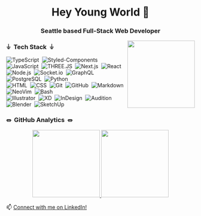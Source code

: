 <h1 align="center">Hey Young World 👋</h1>

<h3 align="center">Seattle based Full-Stack Web Developer</h3>

<img height="180em" align="right" src="https://media.githubusercontent.com/media/andrewbastian/2020portfolio/master/src/assets/Com64Loading.gif"/>

### ⏚ &nbsp;Tech Stack&nbsp; ⏚
![TypeScript](https://img.shields.io/badge/-TypeScript-05122A?style=flat&logo=typescript&logoColor=FFA518)&nbsp;
![Styled-Components](https://img.shields.io/badge/-StyledComponents-05122A?style=flat&logo=styledcomponents&logoColor=563D7C)&nbsp;
![JavaScript](https://img.shields.io/badge/-JavaScript-05122A?style=flat&logo=javascript)&nbsp;
![THREE.JS](https://img.shields.io/badge/-THREE.js-05122A?style=flat&logo=threedotjs&logoColor=A8B9CC)&nbsp;
![Next.js](https://img.shields.io/badge/-Next.js-05122A?style=flat&logo=nextdotjs&logoColor=A8B9CC)&nbsp;
![React](https://img.shields.io/badge/-React-05122A?style=flat&logo=react)\
![Node.js](https://img.shields.io/badge/-Node.js-05122A?style=flat&logo=node.js)&nbsp;
![Socket.io](https://img.shields.io/badge/-Socket.io-05122A?style=flat&logo=socketdotio&logoColor=092E20)&nbsp;
![GraphQL](https://img.shields.io/badge/-GraphQL-05122A?style=flat&logo=graphql)&nbsp;
![PostgreSQL](https://img.shields.io/badge/-PostgreSQL-05122A?style=flat&logo=postgresql)&nbsp;
![Python](https://img.shields.io/badge/-Python-05122A?style=flat&logo=python)\
![HTML](https://img.shields.io/badge/-HTML-05122A?style=flat&logo=HTML5)&nbsp;
![CSS](https://img.shields.io/badge/-CSS-05122A?style=flat&logo=CSS3&logoColor=1572B6)&nbsp;
![Git](https://img.shields.io/badge/-Git-05122A?style=flat&logo=git)&nbsp;
![GitHub](https://img.shields.io/badge/-GitHub-05122A?style=flat&logo=github)&nbsp;
![Markdown](https://img.shields.io/badge/-Markdown-05122A?style=flat&logo=markdown)&nbsp;
![NeoVim](https://img.shields.io/badge/-NeoVim-05122A?style=flat&logo=neovim&logoColor=007ACC)&nbsp;
![Bash](https://img.shields.io/badge/-Bash-05122A?style=flat&logo=gnubash&logoColor=007ACC)\
![Illustrator](https://img.shields.io/badge/-Illustrator-05122A?style=flat&logo=adobe-illustrator)&nbsp;
![XD](https://img.shields.io/badge/-XD-05122A?style=flat&logo=adobexd)&nbsp;
![InDesign](https://img.shields.io/badge/-InDesign-05122A?style=flat&logo=adobe-indesign)&nbsp;
![Audition](https://img.shields.io/badge/-Audition-05122A?style=flat&logo=adobeaudition)&nbsp;
![Blender](https://img.shields.io/badge/-Blender-05122A?style=flat&logo=blender)&nbsp;
![SketchUp](https://img.shields.io/badge/-SketchUp-05122A?style=flat&logo=SketchUp)

### ⏛ &nbsp;GitHub Analytics&nbsp; ⏛

<p align="center">
<a href="https://github.com/andrewbastian">
  <img height="180em" src="https://github-readme-stats.vercel.app/api?username=andrewbastian&theme=graywhite&show_icons=true&hide=issues,contribs&include_all_commits=true&line_height=21&bg_color=0,EC6C6C,FFD479,FFFC79,73FA79"/>
  <img height="180em" src="https://github-readme-stats.vercel.app/api/top-langs/?username=andrewbastian&layout=compact&show_icons=true&include_all_commits=true&bg_color=0,73FA79,73FDFF,7A81FF&theme=graywhite"/>
</a>
</p>

📫 [Connect with me on LinkedIn!](https://www.linkedin.com/in/andrew-bastian)


